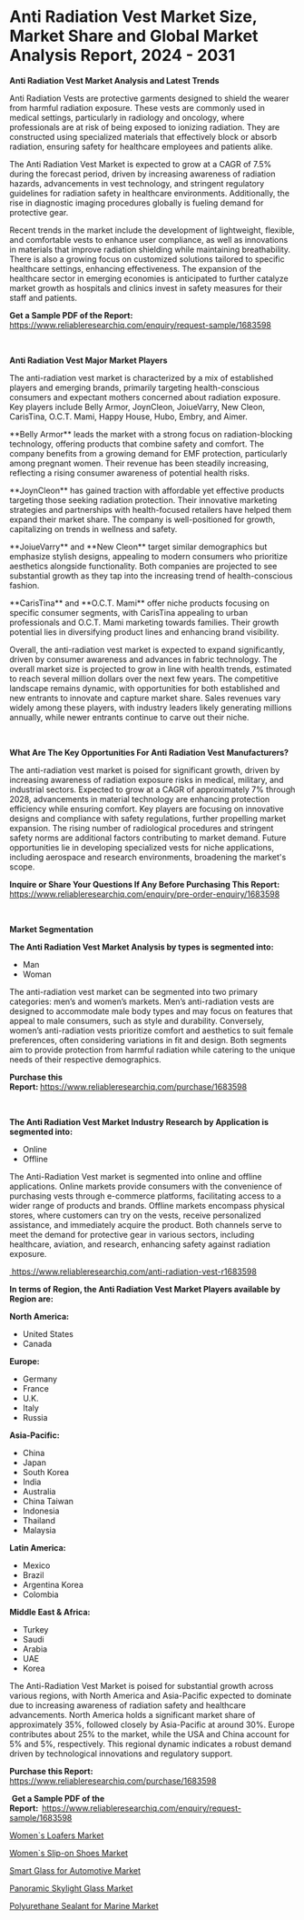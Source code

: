 <p><h1>Anti Radiation Vest Market Size, Market Share and Global Market Analysis Report, 2024 - 2031</h1></p><p><strong>Anti Radiation Vest Market Analysis and Latest Trends</strong></p>
<p><p>Anti Radiation Vests are protective garments designed to shield the wearer from harmful radiation exposure. These vests are commonly used in medical settings, particularly in radiology and oncology, where professionals are at risk of being exposed to ionizing radiation. They are constructed using specialized materials that effectively block or absorb radiation, ensuring safety for healthcare employees and patients alike.</p><p>The Anti Radiation Vest Market is expected to grow at a CAGR of 7.5% during the forecast period, driven by increasing awareness of radiation hazards, advancements in vest technology, and stringent regulatory guidelines for radiation safety in healthcare environments. Additionally, the rise in diagnostic imaging procedures globally is fueling demand for protective gear.</p><p>Recent trends in the market include the development of lightweight, flexible, and comfortable vests to enhance user compliance, as well as innovations in materials that improve radiation shielding while maintaining breathability. There is also a growing focus on customized solutions tailored to specific healthcare settings, enhancing effectiveness. The expansion of the healthcare sector in emerging economies is anticipated to further catalyze market growth as hospitals and clinics invest in safety measures for their staff and patients.</p></p>
<p><strong>Get a Sample PDF of the Report:&nbsp;</strong> <a href="https://www.reliableresearchiq.com/enquiry/request-sample/1683598?utm_campaign=1132&utm_medium=2&utm_source=Github&utm_content=ia&utm_term=15102024&utm_id=anti-radiation-vest">https://www.reliableresearchiq.com/enquiry/request-sample/1683598</a></p>
<p>&nbsp;</p>
<p><strong>Anti Radiation Vest Major Market Players</strong></p>
<p><p>The anti-radiation vest market is characterized by a mix of established players and emerging brands, primarily targeting health-conscious consumers and expectant mothers concerned about radiation exposure. Key players include Belly Armor, JoynCleon, JoiueVarry, New Cleon, CarisTina, O.C.T. Mami, Happy House, Hubo, Embry, and Aimer.</p><p>**Belly Armor** leads the market with a strong focus on radiation-blocking technology, offering products that combine safety and comfort. The company benefits from a growing demand for EMF protection, particularly among pregnant women. Their revenue has been steadily increasing, reflecting a rising consumer awareness of potential health risks.</p><p>**JoynCleon** has gained traction with affordable yet effective products targeting those seeking radiation protection. Their innovative marketing strategies and partnerships with health-focused retailers have helped them expand their market share. The company is well-positioned for growth, capitalizing on trends in wellness and safety.</p><p>**JoiueVarry** and **New Cleon** target similar demographics but emphasize stylish designs, appealing to modern consumers who prioritize aesthetics alongside functionality. Both companies are projected to see substantial growth as they tap into the increasing trend of health-conscious fashion.</p><p>**CarisTina** and **O.C.T. Mami** offer niche products focusing on specific consumer segments, with CarisTina appealing to urban professionals and O.C.T. Mami marketing towards families. Their growth potential lies in diversifying product lines and enhancing brand visibility.</p><p>Overall, the anti-radiation vest market is expected to expand significantly, driven by consumer awareness and advances in fabric technology. The overall market size is projected to grow in line with health trends, estimated to reach several million dollars over the next few years. The competitive landscape remains dynamic, with opportunities for both established and new entrants to innovate and capture market share. Sales revenues vary widely among these players, with industry leaders likely generating millions annually, while newer entrants continue to carve out their niche.</p></p>
<p>&nbsp;</p>
<p><strong>What Are The Key Opportunities For Anti Radiation Vest Manufacturers?</strong></p>
<p><p>The anti-radiation vest market is poised for significant growth, driven by increasing awareness of radiation exposure risks in medical, military, and industrial sectors. Expected to grow at a CAGR of approximately 7% through 2028, advancements in material technology are enhancing protection efficiency while ensuring comfort. Key players are focusing on innovative designs and compliance with safety regulations, further propelling market expansion. The rising number of radiological procedures and stringent safety norms are additional factors contributing to market demand. Future opportunities lie in developing specialized vests for niche applications, including aerospace and research environments, broadening the market's scope.</p></p>
<p><strong>Inquire or Share Your Questions If Any Before Purchasing This Report:</strong> <a href="https://www.reliableresearchiq.com/enquiry/pre-order-enquiry/1683598?utm_campaign=1132&utm_medium=2&utm_source=Github&utm_content=ia&utm_term=15102024&utm_id=anti-radiation-vest">https://www.reliableresearchiq.com/enquiry/pre-order-enquiry/1683598</a></p>
<p>&nbsp;</p>
<p><strong>Market Segmentation</strong></p>
<p><strong>The Anti Radiation Vest Market Analysis by types is segmented into:</strong></p>
<p><ul><li>Man</li><li>Woman</li></ul></p>
<p><p>The anti-radiation vest market can be segmented into two primary categories: men’s and women’s markets. Men’s anti-radiation vests are designed to accommodate male body types and may focus on features that appeal to male consumers, such as style and durability. Conversely, women’s anti-radiation vests prioritize comfort and aesthetics to suit female preferences, often considering variations in fit and design. Both segments aim to provide protection from harmful radiation while catering to the unique needs of their respective demographics.</p></p>
<p><strong>Purchase this Report:&nbsp;</strong><a href="https://www.reliableresearchiq.com/purchase/1683598?utm_campaign=1132&utm_medium=2&utm_source=Github&utm_content=ia&utm_term=15102024&utm_id=anti-radiation-vest">https://www.reliableresearchiq.com/purchase/1683598</a></p>
<p>&nbsp;</p>
<p><strong>The Anti Radiation Vest Market Industry Research by Application is segmented into:</strong></p>
<p><ul><li>Online</li><li>Offline</li></ul></p>
<p><p>The Anti-Radiation Vest market is segmented into online and offline applications. Online markets provide consumers with the convenience of purchasing vests through e-commerce platforms, facilitating access to a wider range of products and brands. Offline markets encompass physical stores, where customers can try on the vests, receive personalized assistance, and immediately acquire the product. Both channels serve to meet the demand for protective gear in various sectors, including healthcare, aviation, and research, enhancing safety against radiation exposure.</p></p>
<p><a href="https://www.reliableresearchiq.com/anti-radiation-vest-r1683598?utm_campaign=1132&utm_medium=2&utm_source=Github&utm_content=ia&utm_term=15102024&utm_id=anti-radiation-vest">&nbsp;https://www.reliableresearchiq.com/anti-radiation-vest-r1683598</a></p>
<p><strong>In terms of Region, the Anti Radiation Vest Market Players available by Region are:</strong></p>
<p>
    <p> <strong> North America: </strong>
        <ul>
            <li>United States</li>
            <li>Canada</li>
        </ul>
        </p> 
    <p> <strong> Europe: </strong>
        <ul>
            <li>Germany</li>
            <li>France</li>
            <li>U.K.</li>
            <li>Italy</li>
            <li>Russia</li>
        </ul>
        </p> 
    <p> <strong> Asia-Pacific: </strong>
        <ul>
            <li>China</li>
            <li>Japan</li>
            <li>South Korea</li>
            <li>India</li>
            <li>Australia</li>
            <li>China Taiwan</li>
            <li>Indonesia</li>
            <li>Thailand</li>
            <li>Malaysia</li>
        </ul>
        </p> 
    <p> <strong> Latin America: </strong>
        <ul>
            <li>Mexico</li>
            <li>Brazil</li>
            <li>Argentina Korea</li>
            <li>Colombia</li>
        </ul>
        </p> 
    <p> <strong> Middle East & Africa: </strong>
        <ul>
            <li>Turkey</li>
            <li>Saudi</li>
            <li>Arabia</li>
            <li>UAE</li>
            <li>Korea</li>
        </ul>
    </p>
    </p>
<p><p>The Anti-Radiation Vest Market is poised for substantial growth across various regions, with North America and Asia-Pacific expected to dominate due to increasing awareness of radiation safety and healthcare advancements. North America holds a significant market share of approximately 35%, followed closely by Asia-Pacific at around 30%. Europe contributes about 25% to the market, while the USA and China account for 5% and 5%, respectively. This regional dynamic indicates a robust demand driven by technological innovations and regulatory support.</p></p>
<p><strong>Purchase this Report: </strong><a href="https://www.reliableresearchiq.com/purchase/1683598?utm_campaign=1132&utm_medium=2&utm_source=Github&utm_content=ia&utm_term=15102024&utm_id=anti-radiation-vest">https://www.reliableresearchiq.com/purchase/1683598</a></p>
<p>&nbsp;<strong>Get a Sample PDF of the Report:&nbsp;&nbsp;</strong><a href="https://www.reliableresearchiq.com/enquiry/request-sample/1683598?utm_campaign=1132&utm_medium=2&utm_source=Github&utm_content=ia&utm_term=15102024&utm_id=anti-radiation-vest">https://www.reliableresearchiq.com/enquiry/request-sample/1683598</a></p>
<p><strong></strong></p>
<p><p><a href="https://github.com/seraphinaqist/Market-Research-Report-List-1/blob/main/womens-loafers-market.md?utm_campaign=1132&utm_medium=2&utm_source=Github&utm_content=ia&utm_term=15102024&utm_id=anti-radiation-vest">Women`s Loafers Market</a></p><p><a href="https://github.com/stumpefzclearez/Market-Research-Report-List-1/blob/main/womens-slip-on-shoes-market.md?utm_campaign=1132&utm_medium=2&utm_source=Github&utm_content=ia&utm_term=15102024&utm_id=anti-radiation-vest">Women`s Slip-on Shoes Market</a></p><p><a href="https://www.linkedin.com/pulse/smart-glass-automotive-market-global-insights-sales-trends-2024-s1tkf?trk=public_post_embed_feed-article-content&utm_campaign=1132&utm_medium=2&utm_source=Github&utm_content=ia&utm_term=15102024&utm_id=anti-radiation-vest">Smart Glass for Automotive Market</a></p><p><a href="https://www.linkedin.com/pulse/strategic-market-insights-navigating-global-panoramic-skylight-ueyqf?trk=public_post_embed_feed-article-content&utm_campaign=1132&utm_medium=2&utm_source=Github&utm_content=ia&utm_term=15102024&utm_id=anti-radiation-vest">Panoramic Skylight Glass Market</a></p><p><a href="https://www.linkedin.com/pulse/polyurethane-sealant-marine-market-share-size-trends-industry-ibtff?utm_campaign=1132&utm_medium=2&utm_source=Github&utm_content=ia&utm_term=15102024&utm_id=anti-radiation-vest">Polyurethane Sealant for Marine Market</a></p></p>
